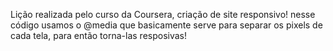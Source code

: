 Lição realizada pelo curso da Coursera, criação de site responsivo!
nesse código usamos o @media que basicamente serve para separar os pixels de cada tela, para então torna-las resposivas!
